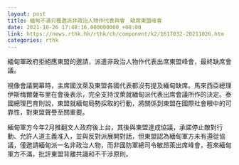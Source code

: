 ```yaml
---
layout: post
title: 緬甸不滿只獲邀派非政治人物作代表與會　缺席東盟峰會
date: 2021-10-26 17:48:16.000000000 +08:00
link: https://news.rthk.hk/rthk/ch/component/k2/1617032-20211026.htm
categories: rthk
---
```


緬甸軍政府拒絕應東盟的邀請，派遣非政治人物作代表出席東盟峰會，最終缺席會議。

視像會議開幕時，主席國汶萊及東盟各國代表都沒有提及緬甸缺席。馬來西亞總理伊斯梅爾薩布里在會後表示，完全支持汶萊就緬甸派代表出席會議所作的決定。泰國總理巴育則說，東盟就緬甸局勢採取的行動，將關係到東盟在國際社會眼中的可靠性，對東盟聲譽至關重要。

緬甸軍方今年2月推翻文人政府後上台，其後與東盟達成協議，承諾停止敵對行動、允許人道主義准入，並與反對派展開對話，但東盟認為緬甸軍方未有遵從協議，僅邀請緬甸派一名非政治人物，而非國防軍總司令敏昂萊出席峰會，惹來緬甸軍方不滿，批評東盟背離共識和不干涉原則。
